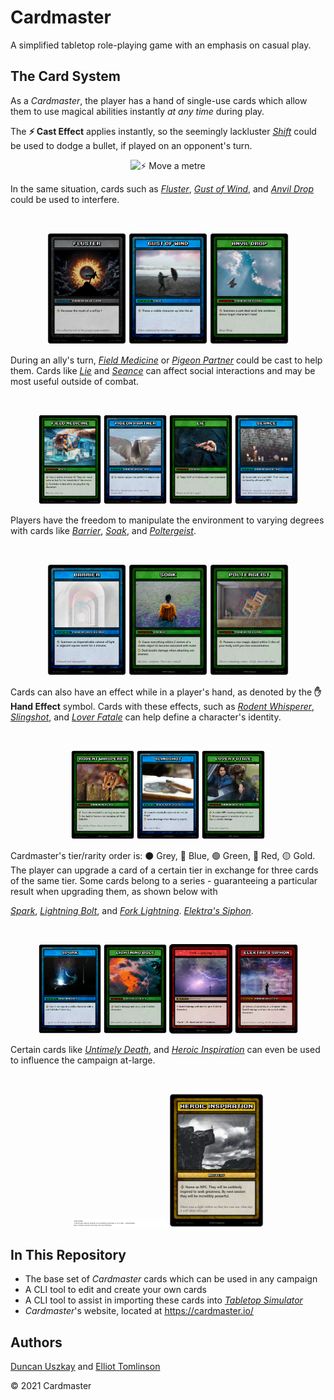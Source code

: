 # Cardmaster

A simplified tabletop role-playing game with an emphasis on casual play.

## The Card System

As a *Cardmaster*, the player has a hand of single-use cards which allow them to use magical abilities instantly *at any time* during play.

The **⚡ Cast Effect** applies instantly, so the seemingly lackluster
<i><a href="#Shift" title="⚡ Move a metre">Shift</a></i>
could be used to dodge a bullet, if played on an opponent's turn.

<p align="center">
  <img src="https://git.io/JEQYa" width="30%" id="Shift" title="⚡ Move a metre">
</p>

In the same situation, cards such as 
  <i><a href="#Fluster" title="⚡ Decrease the result of a roll by 1">Fluster</a></i>, 
  <i><a href="#Gust of Wind" title="⚡ Throw a visible character up into the air">Gust of Wind</a></i>, and 
  <i><a href="#Anvil Drop" title="⚡ Summon a cast-steel anvil into existence above target character's head">Anvil Drop</a></i> 
could be used to interfere.

<br>
<p align="center">
  <img src="https://raw.githubusercontent.com/elliottomlinson/cardmaster/master/res/card/generated/Fluster.png" width="25%"
       id="Fluster" title="⚡ Decrease the result of a roll by 1">
  <img src="https://raw.githubusercontent.com/elliottomlinson/cardmaster/master/res/card/generated/Gust%20of%20Wind.png" width="25%"
       id="Gust of Wind" title="⚡ Throw a visible character up into the air">
  <img src="https://raw.githubusercontent.com/elliottomlinson/cardmaster/master/res/card/generated/Anvil%20Drop.png" width="25%"
       id="Anvil Drop" title="⚡ Summon a cast-steel anvil into existence above target character's head">
</p>

During an ally's turn,
  <i><a href="#Field Medicine" title="⚡ Heal a visible character 15. They can move twice as fast for the remainder of the session &#013;✋ Run twice as fast while carrying friendly characters">Field Medicine</a></i> or
  <i><a href="#Pigeon Partner" title="⚡ Summon a pigeon to perform a simple task">Pigeon Partner</a></i>
could be cast to help them. Cards like 
  <i><a href="#Lie" title="⚡ Target NPC will believe your next statement">Lie</a></i> and
  <i><a href="#Seance" title="⚡ Speak with any dead NPC. Their voice can be heard by all nearby NPCs.">Seance</a></i>
can affect social interactions and may be most useful outside of combat.

<br>
<p align="center">
  <img src="https://raw.githubusercontent.com/elliottomlinson/cardmaster/master/res/card/generated/Field%20Medicine.png" width="20%"
       id="Field Medicine" title="⚡ Heal a visible character 15. They can move twice as fast for the remainder of the session &#013;✋ Run twice as fast while carrying friendly characters">
  <img src="https://raw.githubusercontent.com/elliottomlinson/cardmaster/master/res/card/generated/Pigeon%20Partner.png" width="20%" 
       id="Pigeon Partner" title="⚡ Summon a pigeon to perform a simple task">
  <img src="https://raw.githubusercontent.com/elliottomlinson/cardmaster/master/res/card/generated/Lie.png" width="20%" 
       id="Lie" title="⚡ Target NPC will believe your next statement">
  <img src="https://raw.githubusercontent.com/elliottomlinson/cardmaster/master/res/card/generated/Seance.png" width="20%" 
       id="Seance" title="⚡ Speak with any dead NPC. Their voice can be heard by all nearby NPCs.">
</p>

Players have the freedom to manipulate the environment to varying degrees with cards like 
  <i><a href="#Barrier" title="⚡ Summon an impenetrable column of light in adjacent square metre for 5 minutes">Barrier</a></i>,
  <i><a href="#Soak" title="⚡ Cause everything within 2 metres of a visible object to become saturated with water">Soak</a></i>, and
  <i><a href="#Poltergeist" title="⚡ Possess a non-magic object within 5 tiles of your body until you lose concentration.">Poltergeist</a></i>.

<br>
<p align="center">
  <img src="https://raw.githubusercontent.com/elliottomlinson/cardmaster/master/res/card/generated/Barrier.png" width="25%" 
       id="Barrier" title="⚡ Summon an impenetrable column of light in adjacent square metre for 5 minutes">
  <img src="https://raw.githubusercontent.com/elliottomlinson/cardmaster/master/res/card/generated/Soak.png" width="25%" 
       id="Soak" title="⚡ Cause everything within 2 metres of a visible object to become saturated with water">
  <img src="https://raw.githubusercontent.com/elliottomlinson/cardmaster/master/res/card/generated/Poltergeist.png" width="25%" 
       id="Poltergeist" title="⚡ Possess a non-magic object within 5 tiles of your body until you lose concentration.">
</p>

Cards can also have an effect while in a player's hand, as denoted by the **✋ Hand Effect** symbol. Cards with these effects, such as 
  <i><a href="#Rodent Whisperer" title="⚡ Turn into a rodent for as long as you want &#013;✋ You hold influence over members of Order Rodentia">Rodent Whisperer</a></i>,
  <i><a href="#Slingshot" title="⚡ Launch a baseball sized rock at a visible target &#013;✋ Gain advantage when throwing objects">Slingshot</a></i>, and
  <i><a href="#Lover Fatale" title="⚡ A visible NPC develops feelings for you &#013;✋ Attacks against characters who love you deal 25 bonus damage">Lover Fatale</a></i>
can help define a character's identity.

<br>
<p align="center">
  <img src="https://raw.githubusercontent.com/elliottomlinson/cardmaster/master/res/card/generated/Rodent%20Whisperer.png" width="20%" 
       id="Rodent Whisperer" title="⚡ Turn into a rodent for as long as you want &#013;✋ You hold influence over members of Order Rodentia">
  <img src="https://raw.githubusercontent.com/elliottomlinson/cardmaster/master/res/card/generated/Slingshot.png" width="20%" 
       id="Slingshot" title="⚡ Launch a baseball sized rock at a visible target &#013;✋ Gain advantage when throwing objects">
  <img src="https://raw.githubusercontent.com/elliottomlinson/cardmaster/master/res/card/generated/Lover%20Fatale.png" width="20%" 
       id="Lover Fatale" title="⚡ A visible NPC develops feelings for you &#013;✋ Attacks against characters who love you deal 25 bonus damage">
</p>

Cardmaster's tier/rarity order is: ⚫ Grey, 🔵 Blue, 🟢 Green, 🔴 Red, 🟡 Gold. The player can upgrade a card of a certain tier in exchange for three cards of the same tier. Some cards belong to a series - guaranteeing a particular result when upgrading them, as shown below with 

  <i><a href="#Spark" title="⚡ Deal 3 damage to a visible character with a painful bolt of electricity">Spark</a></i>,
  <i><a href="#Lightning Bolt" title="⚡ Deal 4 damage and stun up to 2 visible characters.">Lightning Bolt</a></i>, and
  <i><a href="#Fork Lightning" title="⚡ Deal 6 damage and stun to up to 6 visible characters.">Fork Lightning</a></i>.
   <i><a href="#Elektra's Siphon" title="⚡Cause a complete blackout in a 100 kilometre radius. Draw 3 copies of Fork Lightning.">Elektra's Siphon</a></i>.

<br>
<p align="center">
  <img src="https://raw.githubusercontent.com/elliottomlinson/cardmaster/master/res/card/generated/Spark.png" width="20%" 
       id="Spark" title="⚡ Deal 3 damage to a visible character with a painful bolt of electricity">
  <img src="https://raw.githubusercontent.com/elliottomlinson/cardmaster/master/res/card/generated/Lightning%20Bolt.png" width="20%" 
       id="Lightning Bolt" title="⚡ Deal 4 damage and stun up to 2 visible characters.">
  <img src="https://raw.githubusercontent.com/elliottomlinson/cardmaster/master/res/card/generated/Fork%20Lightning.png" width="20%" 
       id="Fork Lightning" title="⚡ Deal 6 damage and stun to up to 6 visible characters.">
  <img src="https://raw.githubusercontent.com/elliottomlinson/cardmaster/master/res/card/generated/Elektra's%20Siphon.png" width="20%" 
       id="Elektra's Siphon" title="⚡Cause a complete blackout in a 100 kilometre radius. Draw 3 copies of Fork Lightning.">
</p>

Certain cards like 
 <i><a href="#Untimely Death" title="⚡ Name an NPC. They will be suddenly inspired to seek greatness. By next session they will be incredibly powerful.">Untimely Death</a></i>, and 
 <i><a href="#Heroic Inspiration" title="⚡ Name a character not on the current map. They die.">Heroic Inspiration</a></i>
can even be used to influence the campaign at-large.

<br>
<p align="center">
  <img src="https://raw.githubusercontent.com/elliottomlinson/cardmaster/master/res/card/generated/Untimely%20Death.png" width="30%" 
       id="Untimely Death" title="⚡ Name a character not on the current map. They die.">
  <img src="https://raw.githubusercontent.com/elliottomlinson/cardmaster/master/res/card/generated/Heroic%20Inspiration.png" width="30%" 
       id="Heroic Inspiration" title="⚡ Name an NPC. They will be suddenly inspired to seek greatness. By next session they will be incredibly powerful.">
</p>

## In This Repository

- The base set of *Cardmaster* cards which can be used in any campaign
- A CLI tool to edit and create your own cards
- A CLI tool to assist in importing these cards into *[Tabletop Simulator](https://tabletopsimulator.com/)*
- *Cardmaster*'s website, located at https://cardmaster.io/


## Authors

[Duncan Uszkay](https://github.com/DuncanUszkay1) and [Elliot Tomlinson](https://github.com/elliottomlinson)

© 2021 Cardmaster
